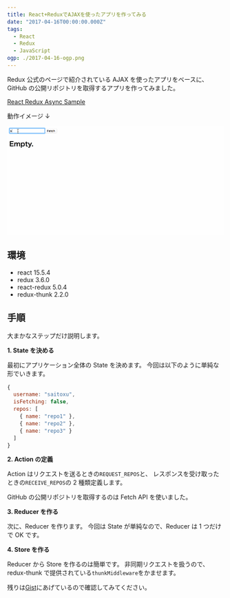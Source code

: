 ```yaml
---
title: React+ReduxでAJAXを使ったアプリを作ってみる
date: "2017-04-16T00:00:00.000Z"
tags:
  - React
  - Redux
  - JavaScript
ogp: ./2017-04-16-ogp.png
---
```


Redux 公式のページで紹介されている AJAX を使ったアプリをベースに、
GitHub の公開リポジトリを取得するアプリを作ってみました。

[React Redux Async Sample](/playground/react-redux-async-sample/)

動作イメージ ↓

![Anime](./2017-04-16-anime.gif)

## **環境**

- react 15.5.4
- redux 3.6.0
- react-redux 5.0.4
- redux-thunk 2.2.0

## **手順**

大まかなステップだけ説明します。

**1. State を決める**

最初にアプリケーション全体の State を決めます。
今回は以下のように単純な形でいきます。

```js
{
  username: "saitoxu",
  isFetching: false,
  repos: [
    { name: "repo1" },
    { name: "repo2" },
    { name: "repo3" }
  ]
}
```

**2. Action の定義**

Action はリクエストを送るときの`REQUEST_REPOS`と、
レスポンスを受け取ったときの`RECEIVE_REPOS`の 2 種類定義します。

GitHub の公開リポジトリを取得するのは Fetch API を使いました。

<code class="gist-code" data-gist-id="705e41267e50dee76d28eb98849edd90" data-gist-file="actions.js" data-gist-enable-cache="true"></code>

**3. Reducer を作る**

次に、Reducer を作ります。
今回は State が単純なので、Reducer は 1 つだけで OK です。

<code class="gist-code" data-gist-id="705e41267e50dee76d28eb98849edd90" data-gist-file="reducers.js" data-gist-enable-cache="true"></code>

**4. Store を作る**

Reducer から Store を作るのは簡単です。
非同期リクエストを扱うので、redux-thunk で提供されている`thunkMiddleware`をかませます。

<code class="gist-code" data-gist-id="705e41267e50dee76d28eb98849edd90" data-gist-file="configureStore.js" data-gist-enable-cache="true"></code>

残りは[Gist](https://gist.github.com/saitoxu/705e41267e50dee76d28eb98849edd90)にあげているので確認してみてください。
